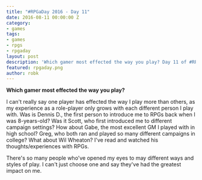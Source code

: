 ```yaml
---
title: "#RPGaDay 2016 - Day 11"
date: 2016-08-11 00:00:00 Z
category:
- games
tags:
- games
- rpgs
- rpgaday
layout: post
description: 'Which gamer most effected the way you play? Day 11 of #RPGaDay.'
featured: rpgaday.png
author: robk
---
```


**Which gamer most effected the way you play?**

I can't really say one player has effected the way I play more than others, as my experience as a role-player only grows with each different person I play with. Was is Dennis D., the first person to introduce me to RPGs back when I was 8-years-old? Was it Scott, who first introduced me to different campaign settings? How about Gabe, the most excellent GM I played with in high school? Greg, who both ran and played so many different campaigns in college? What about Wil Wheaton? I've read and watched his thoughts/experiences with RPGs.

There's so many people who've opened my eyes to may different ways and styles of play. I can't just choose one and say they've had the greatest impact on me.
